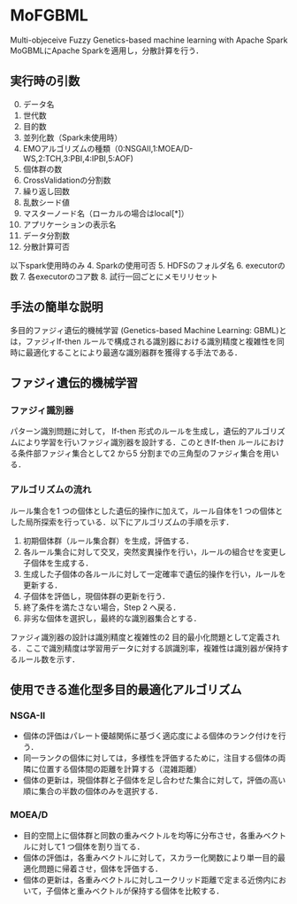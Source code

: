 # MoFGBML
Multi-objeceive Fuzzy Genetics-based machine learning with Apache Spark
MoGBMLにApache Sparkを適用し，分散計算を行う．

## 実行時の引数
0. データ名
0. 世代数
0. 目的数
0. 並列化数（Spark未使用時）
0. EMOアルゴリズムの種類（0:NSGAII,1:MOEA/D-WS,2:TCH,3:PBI,4:IPBI,5:AOF)
0. 個体群の数
0. CrossValidationの分割数
0. 繰り返し回数
0. 乱数シード値
0. マスターノード名（ローカルの場合はlocal[*]）
1. アプリケーションの表示名
2. データ分割数
3. 分散計算可否

以下spark使用時のみ
4. Sparkの使用可否
5. HDFSのフォルダ名
6. executorの数
7. 各executorのコア数
8. 試行一回ごとにメモリリセット

## 手法の簡単な説明
多目的ファジィ遺伝的機械学習 (Genetics-based Machine Learning: GBML)とは，ファジィIf-then ルールで構成される識別器における識別精度と複雑性を同時に最適化することにより最適な識別器群を獲得する手法である．

## ファジィ遺伝的機械学習
### ファジィ識別器
パターン識別問題に対して， If-then 形式のルールを生成し，遺伝的アルゴリズムにより学習を行いファジィ識別器を設計する．このときIf-then ルールにおける条件部ファジィ集合として2 から5 分割までの三角型のファジィ集合を用いる．

### アルゴリズムの流れ
ルール集合を1 つの個体とした遺伝的操作に加えて，ルール自体を1 つの個体とした局所探索を行っている．以下にアルゴリズムの手順を示す．

1. 初期個体群（ルール集合群）を生成，評価する．
1. 各ルール集合に対して交叉，突然変異操作を行い，ルールの組合せを変更し子個体を生成する．
1. 生成した子個体の各ルールに対して一定確率で遺伝的操作を行い，ルールを更新する．
1. 子個体を評価し，現個体群の更新を行う．
1. 終了条件を満たさない場合，Step 2 へ戻る．
1. 非劣な個体を選択し，最終的な識別器集合とする．

ファジィ識別器の設計は識別精度と複雑性の2 目的最小化問題として定義される．ここで識別精度は学習用データに対する誤識別率，複雑性は識別器が保持するルール数を示す．

## 使用できる進化型多目的最適化アルゴリズム
### NSGA-II
- 個体の評価はパレート優越関係に基づく適応度による個体のランク付けを行う．
- 同一ランクの個体に対しては，多様性を評価するために，注目する個体の両隣に位置する個体間の距離を計算する（混雑距離）
- 個体の更新は，現個体群と子個体を足し合わせた集合に対して，評価の高い順に集合の半数の個体のみを選択する．

### MOEA/D
- 目的空間上に個体群と同数の重みベクトルを均等に分布させ，各重みベクトルに対して1 つ個体を割り当てる．
- 個体の評価は，各重みベクトルに対して，スカラー化関数により単一目的最適化問題に帰着させ，個体を評価する．
- 個体の更新は，各重みベクトルに対しユークリッド距離で定まる近傍内において，子個体と重みベクトルが保持する個体を比較する．

